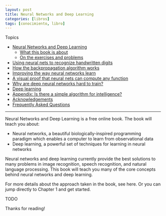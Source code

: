 ```yaml
---
layout: post
title: Neural Networks and Deep Learning
categories: [libros]
tags: [conocimiento, libro]
---
```


<!--Resumen-->

Topics 

- [Neural Networks and Deep Learning](http://neuralnetworksanddeeplearning.com/index.html)
    - [What this book is about](http://neuralnetworksanddeeplearning.com/about.html)
    - [On the exercises and problems](http://neuralnetworksanddeeplearning.com/about.html)
- [Using neural nets to recognize handwritten digits](http://neuralnetworksanddeeplearning.com/chap1.html)
- [How the backpropagation algorithm works](http://neuralnetworksanddeeplearning.com/chap3.html)
- [Improving the way neural networks learn](http://neuralnetworksanddeeplearning.com/chap4.html)
- [A visual proof that neural nets can compute any function](http://neuralnetworksanddeeplearning.com/chap5.html)
- [Why are deep neural networks hard to train?](http://neuralnetworksanddeeplearning.com/chap6.html)
- [Deep learning](http://neuralnetworksanddeeplearning.com/chap7.html)
- [Appendix: Is there a simple algorithm for intelligence?](http://neuralnetworksanddeeplearning.com/sai.html)
- [Acknowledgements](http://neuralnetworksanddeeplearning.com/acknowledgements.html)
- [Frequently Asked Questions](http://neuralnetworksanddeeplearning.com/faq.html)

---


Neural Networks and Deep Learning is a free online book. The book will teach you about:

- Neural networks, a beautiful biologically-inspired programming paradigm which enables a computer to learn from observational data
- Deep learning, a powerful set of techniques for learning in neural networks

Neural networks and deep learning currently provide the best solutions to many problems in image recognition, speech recognition, and natural language processing. This book will teach you many of the core concepts behind neural networks and deep learning.

For more details about the approach taken in the book, see here. Or you can jump directly to Chapter 1 and get started.


<!--more-->
TODO
  
Thanks for reading!